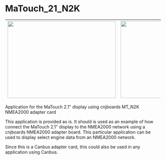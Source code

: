 # MaTouch_21_N2K

|<img src="https://github.com/user-attachments/assets/05e210b0-dd9f-49de-a668-e6fabe9b4afe" width="350" height="250">|<img src="https://github.com/user-attachments/assets/61b417a5-9ce8-4f60-857d-ac7cb4b381ba" width="400" height="250">|
|:-:|:-:|

Application for the MaTouch 2.1" display using cnjboards MT_N2K NMEA2000 adapter card

This application is provided as is. It should is used as an example of how connect the MaTouch 2.1" display to the NMEA2000 network using a cnjboards NMEA2000 adapter board.
This particular application can be used to display select engine data from an NMEA2000 network.

Since this is a Canbus adapter card, this could also be used in any application using Canbus.
